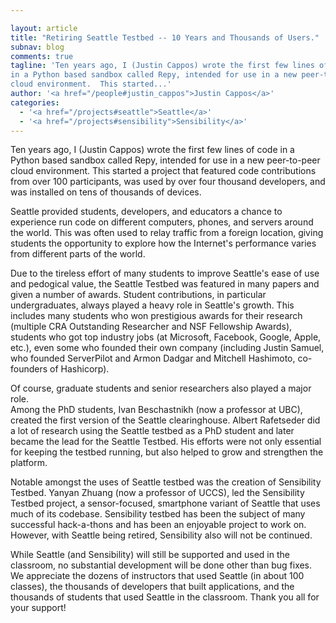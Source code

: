 ```yaml
---

layout: article
title: "Retiring Seattle Testbed -- 10 Years and Thousands of Users."
subnav: blog
comments: true
tagline: 'Ten years ago, I (Justin Cappos) wrote the first few lines of code 
in a Python based sandbox called Repy, intended for use in a new peer-to-peer 
cloud environment.  This started...'
author: '<a href="/people#justin_cappos">Justin Cappos</a>'
categories:
  - '<a href="/projects#seattle">Seattle</a>'
  - '<a href="/projects#sensibility">Sensibility</a>'
---
```


Ten years ago, I (Justin Cappos) wrote the first few lines of code in a Python
based sandbox called Repy, intended for use in a new peer-to-peer cloud
environment.  This started a project that featured code contributions from
over 100 participants, was used by over four thousand developers, and was
installed on tens of thousands of devices.  

Seattle provided students, developers, and educators a chance to experience
run code on different computers, phones, and servers around the world.
This was often used to relay traffic from a foreign location, giving
students the opportunity to explore how the Internet's performance varies
from different parts of the world.

Due to the tireless effort of many students to improve Seattle's ease of
use and pedogical value, the Seattle Testbed was featured in many papers and 
given a number of awards.  Student contributions, in particular 
undergraduates, always played a heavy role in Seattle's growth.  This 
includes many students who won prestigious awards for their research 
(multiple CRA Outstanding Researcher and NSF Fellowship Awards), students 
who got top industry jobs (at Microsoft, Facebook, Google, Apple, etc.), 
even some who founded their own company (including Justin Samuel, who 
founded ServerPilot and Armon Dadgar and Mitchell Hashimoto, co-founders 
of Hashicorp).   

Of course, graduate students and senior researchers also played a major role.  
Among the PhD students, Ivan Beschastnikh (now a professor at UBC), created 
the first version of the Seattle clearinghouse.  Albert Rafetseder did a lot 
of research using the Seattle testbed as a PhD student and later became the 
lead for the Seattle Testbed.  His efforts were not only essential for
keeping the testbed running, but also helped to grow and strengthen the
platform.


Notable amongst the uses of Seattle testbed was the creation of Sensibility
Testbed.  Yanyan Zhuang (now a professor of UCCS), led the Sensibility Testbed
project, a sensor-focused, smartphone variant of Seattle that uses much of 
its codebase.  Sensibility testbed has been the subject of many successful
hack-a-thons and has been an enjoyable project to work on.  However, with
Seattle being retired, Sensibility also will not be continued.

While Seattle (and Sensibility) will still be supported and used in the 
classroom, no substantial development will be done other than bug fixes.
We appreciate the dozens of instructors that used Seattle (in about 100
classes), the thousands of developers that built applications, and the
thousands of students that used Seattle in the classroom.  Thank you all
for your support!
